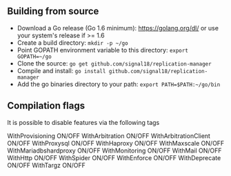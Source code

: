 ## Building from source

* Download a Go release (Go 1.6 minimum): https://golang.org/dl/ or use your system's release if >= 1.6
* Create a build directory: `mkdir -p ~/go`
* Point GOPATH environment variable to this directory: `export GOPATH=~/go`
* Clone the source: `go get github.com/signal18/replication-manager`
* Compile and install: `go install github.com/signal18/replication-manager`
* Add the go binaries directory to your path: `export PATH=$PATH:~/go/bin`


## Compilation flags

It is possible to disable features via the following tags

WithProvisioning      ON/OFF
WithArbitration       ON/OFF
WithArbitrationClient ON/OFF
WithProxysql          ON/OFF
WithHaproxy           ON/OFF
WithMaxscale          ON/OFF
WithMariadbshardproxy ON/OFF
WithMonitoring        ON/OFF
WithMail              ON/OFF
WithHttp              ON/OFF
WithSpider            ON/OFF
WithEnforce           ON/OFF
WithDeprecate         ON/OFF
WithTargz             ON/OFF
